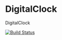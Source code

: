 DigitalClock
============

DigitalClock

[![Build Status](https://buildhive.cloudbees.com/job/namihiran/job/DigitalClock/badge/icon)](https://buildhive.cloudbees.com/job/namihiran/job/DigitalClock/)